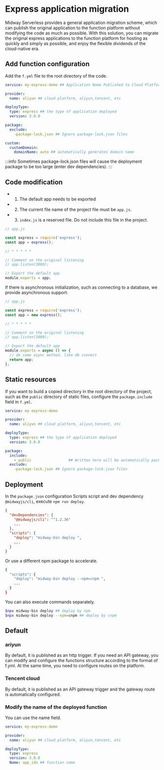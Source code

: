# Express application migration

Midway Serverless provides a general application migration scheme, which can publish the original application to the function platform without modifying the code as much as possible. With this solution, you can migrate the original express applications to the function platform for hosting as quickly and simply as possible, and enjoy the flexible dividends of the cloud-native era.

## Add function configuration



Add the `f.yml` file to the root directory of the code.

```yaml
service: my-express-demo ## Application Name Published to Cloud Platform

provider:
  name: aliyun ## cloud platform, aliyun,tencent, etc

deployType:
  type: express ## the type of application deployed
  version: 3.0.0

package:
  exclude:
    -package-lock.json ## Ignore package-lock.json files

custom:
  customDomain:
    domainName: auto ## automatically generates domain name
```

:::info
Sometimes package-lock.json files will cause the deployment package to be too large (enter dev dependencies).
:::

## Code modification

- 1. The default app needs to be exported
- 2. The current file name of the project file must be `app.js`.
- 3. `index.js` is a reserved file. Do not include this file in the project.

```typescript
// app.js

const express = require('express');
const app = express();

// * * * * *

// Comment on the original listening
// app.listen(3000);

// Export the default app
module.exports = app;
```

If there is asynchronous initialization, such as connecting to a database, we provide asynchronous support.

```typescript
// app.js

const express = require('express');
const app = new express();

// * * * * *

// Comment on the original listening
// app.listen(3000);

// Export the default app
module.exports = async () => {
  // do some async method, like db connect
  return app;
};
```

## Static resources

If you want to build a copied directory in the root directory of the project, such as the `public` directory of static files, configure the `package.include` field in `f.yml`.

```yaml
service: my-express-demo

provider:
  name: aliyun ## cloud platform, aliyun,tencent, etc

deployType:
  type: express ## the type of application deployed
  version: 3.0.0

package:
  include:
    - public                 ## Written here will be automatically packaged
  exclude:
    -package-lock.json ## Ignore package-lock.json files
```

## Deployment

In the `package.json` configuration Scripts script and dev dependency `@midwayjs/cli`, execute `npm run deploy`.

```json
{
  "devDependencies": {
    "@midwayjs/cli": "^1.2.36"
    ...
  },
  "scripts": {
    "deploy": "midway-bin deploy ",
    ...
  }
}
```

Or use a different npm package to accelerate.

```bash
{
  "scripts": {
    "deploy": "midway-bin deploy --npm=cnpm ",
    ...
  }
}
```

You can also execute commands separately.

```bash
$npx midway-bin deploy ## deploy by npm
$npx midway-bin deploy --npm=cnpm ## deploy by cnpm
```

## Default

### ariyun

By default, it is published as an http trigger. If you need an API gateway, you can modify and configure the functions structure according to the format of f.yml. At the same time, you need to configure routes on the platform.

### Tencent cloud

By default, it is published as an API gateway trigger and the gateway route is automatically configured.


### Modify the name of the deployed function

You can use the name field.

```yaml
service: my-express-demo

provider:
  name: aliyun ## cloud platform, aliyun,tencent, etc

deployType:
  type: express
  version: 3.0.0
  Name: app_idx ## function name
```


